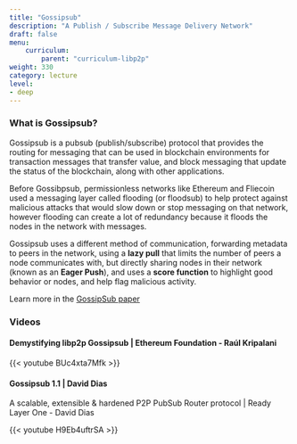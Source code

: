 ```yaml
---
title: "Gossipsub"
description: "A Publish / Subscribe Message Delivery Network"
draft: false
menu:
    curriculum:
        parent: "curriculum-libp2p"
weight: 330
category: lecture
level:
- deep
---
```


### What is Gossipsub?

Gossipsub is a pubsub (publish/subscribe) protocol that provides the routing for messaging that can be used in blockchain environments for transaction messages that transfer value, and block messaging that update the status of the blockchain, along with other applications.

Before Gossibpsub, permissionless networks like Ethereum and Fliecoin used a messaging layer called flooding (or floodsub) to help protect against malicious attacks that would slow down or stop messaging on that network, however flooding can create a lot of redundancy because it floods the nodes in the network with messages.

Gossipsub uses a different method of communication, forwarding metadata to peers in the network, using a **lazy pull** that limits the number of peers a node communicates with, but directly sharing nodes in their network (known as an **Eager Push**), and uses a **score function** to highlight good behavior or nodes, and help flag malicious activity.

Learn more in the [GossipSub paper](https://arxiv.org/pdf/2007.02754.pdf)


### Videos

#### Demystifying libp2p Gossipsub | Ethereum Foundation - Raúl Kripalani

{{< youtube BUc4xta7Mfk >}}

#### Gossipsub 1.1 | David Dias

A scalable, extensible & hardened P2P PubSub Router protocol | Ready Layer One - David Dias

{{< youtube H9Eb4uftrSA >}}